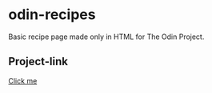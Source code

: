 # odin-recipes
Basic recipe page made only in HTML for The Odin Project.

## Project-link
[Click me](https://coopy498.github.io/odin-recipes/index.html)
